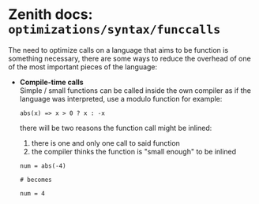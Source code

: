 # Zenith docs: `optimizations/syntax/funccalls`

The need to optimize calls on a language that aims to be function is something necessary, there are some ways to reduce the overhead of one of the most important pieces of the language:

- **Compile-time calls**  
    Simple / small functions can be called inside the own compiler as if the language was interpreted, use a modulo function for example:
    
    ```zenith
    abs(x) => x > 0 ? x : -x
    ```

    there will be two reasons the function call might be inlined:

    1. there is one and only one call to said function
    2. the compiler thinks the function is "small enough" to be inlined  

    ```zenith
    num = abs(-4)

    # becomes

    num = 4
    ```

    